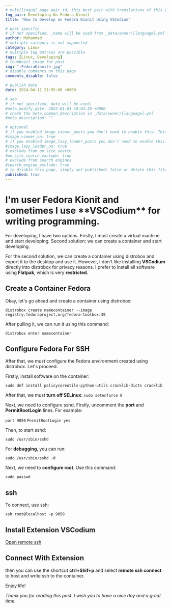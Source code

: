 ```yaml
---
# multilingual page pair id, this must pair with translations of this page. (This name must be unique)
lng_pair: Developing On Fedora Kinoit
title: "How to Develop on Fedora Kionit Using VSCodium"

# post specific
# if not specified, .name will be used from _data/owner/[language].yml
author: Mohammad
# multiple category is not supported
category: Linux
# multiple tag entries are possible
tags: [Linux, Developing]
# thumbnail image for post
img: ":FedoraKinoite.jpg"
# disable comments on this page
comments_disable: false

# publish date
date: 2024-04-11 21:55:00 +0900

# seo
# if not specified, date will be used.
#meta_modify_date: 2022-01-01 10:04:30 +0900
# check the meta_common_description in _data/owner/[language].yml
#meta_description: ""

# optional
# if you enabled image_viewer_posts you don't need to enable this. This is only if image_viewer_posts = false
#image_viewer_on: true
# if you enabled image_lazy_loader_posts you don't need to enable this. This is only if image_lazy_loader_posts = false
#image_lazy_loader_on: true
# exclude from on site search
#on_site_search_exclude: true
# exclude from search engines
#search_engine_exclude: true
# to disable this page, simply set published: false or delete this file
published: true
---
```


<h1><b>I'm user Fedora Kionit and sometimes I use **VSCodium** for writing programming.</b></h1>
For developing, I have two options.
Firstly, I must create a virtual machine and start developing.
Second solution: we can create a container and start developing.

For the second solution, we can create a container using distrobox and export it to the desktop and use it.
However, I don't like installing **VSCodium** directly into distrobox for privacy reasons. I prefer to install all software using **Flatpak**, which is very **restricted**.

<h2>Create a Container Fedora</h2>
Okay, let's go ahead and create a container using distrobox:

`distrobox create namecontainer --image registry.fedoraproject.org/fedora-toolbox:39`

After pulling it, we can run it using this command:

`distrobox enter namecontainer`

<h2>Configure Fedora For SSH</h2>

After that, we must configure the Fedora environment created using distrobox. Let's proceed.

Firstly, install software on the container:

`sudo dnf install policycoreutils-python-utils cracklib-dicts cracklib`

After that, we must **turn off SELinux**:
`sudo setenforce 0`

Next, we need to configure sshd. Firstly, uncomment the **port** and **PermitRootLogin** lines. For example:

`port 9050`
`PermitRootLogin yes`

Then, to start sshd:

`sudo /usr/sbin/sshd`

For **debugging**, you can run:

`sudo /usr/sbin/sshd -d`

Next, we need to **configure root**. Use this command:

`sudo passwd`

<h2>ssh</h2>

To connect, use ssh:

`ssh root@localhost -p 9050`

<h2>Install Extension VSCodium</h2>

<a href="https://open-vsx.org/vscode/item?itemName=jeanp413.open-remote-ssh">Open remote ssh</a>

<h2>Connect With Extension</h2>

then you can use the shortcut **ctrl+Shif+p** and select **remote ssh connect** to host and write ssh to the container.

Enjoy life!

<i>Thank you for reading this post. I wish you to have a nice day and a great time.</i>
